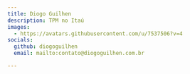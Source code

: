 ```yaml
---
title: Diogo Guilhen 
description: TPM no Itaú
images:
  - https://avatars.githubusercontent.com/u/7537506?v=4
socials:
  github: diogoguilhen
  email: mailto:contato@diogoguilhen.com.br

---
```

